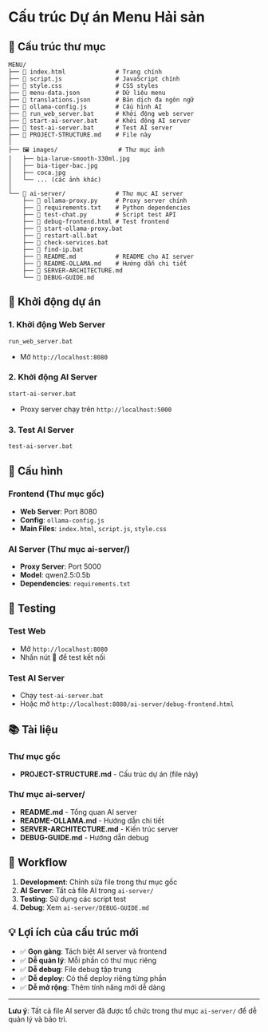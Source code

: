 # Cấu trúc Dự án Menu Hải sản

## 📁 Cấu trúc thư mục

```
MENU/
├── 📄 index.html              # Trang chính
├── 📄 script.js               # JavaScript chính
├── 📄 style.css               # CSS styles
├── 📄 menu-data.json          # Dữ liệu menu
├── 📄 translations.json       # Bản dịch đa ngôn ngữ
├── 📄 ollama-config.js        # Cấu hình AI
├── 📄 run_web_server.bat      # Khởi động web server
├── 📄 start-ai-server.bat     # Khởi động AI server
├── 📄 test-ai-server.bat      # Test AI server
├── 📄 PROJECT-STRUCTURE.md    # File này
│
├── 🖼️ images/                 # Thư mục ảnh
│   ├── bia-larue-smooth-330ml.jpg
│   ├── bia-tiger-bac.jpg
│   ├── coca.jpg
│   └── ... (các ảnh khác)
│
└── 🤖 ai-server/              # Thư mục AI server
    ├── 📄 ollama-proxy.py     # Proxy server chính
    ├── 📄 requirements.txt    # Python dependencies
    ├── 📄 test-chat.py        # Script test API
    ├── 📄 debug-frontend.html # Test frontend
    ├── 📄 start-ollama-proxy.bat
    ├── 📄 restart-all.bat
    ├── 📄 check-services.bat
    ├── 📄 find-ip.bat
    ├── 📄 README.md           # README cho AI server
    ├── 📄 README-OLLAMA.md    # Hướng dẫn chi tiết
    ├── 📄 SERVER-ARCHITECTURE.md
    └── 📄 DEBUG-GUIDE.md
```

## 🚀 Khởi động dự án

### 1. Khởi động Web Server
```bash
run_web_server.bat
```
- Mở `http://localhost:8080`

### 2. Khởi động AI Server
```bash
start-ai-server.bat
```
- Proxy server chạy trên `http://localhost:5000`

### 3. Test AI Server
```bash
test-ai-server.bat
```

## 🔧 Cấu hình

### Frontend (Thư mục gốc)
- **Web Server**: Port 8080
- **Config**: `ollama-config.js`
- **Main Files**: `index.html`, `script.js`, `style.css`

### AI Server (Thư mục ai-server/)
- **Proxy Server**: Port 5000
- **Model**: qwen2.5:0.5b
- **Dependencies**: `requirements.txt`

## 🧪 Testing

### Test Web
- Mở `http://localhost:8080`
- Nhấn nút 🤖 để test kết nối

### Test AI Server
- Chạy `test-ai-server.bat`
- Hoặc mở `http://localhost:8080/ai-server/debug-frontend.html`

## 📚 Tài liệu

### Thư mục gốc
- **PROJECT-STRUCTURE.md** - Cấu trúc dự án (file này)

### Thư mục ai-server/
- **README.md** - Tổng quan AI server
- **README-OLLAMA.md** - Hướng dẫn chi tiết
- **SERVER-ARCHITECTURE.md** - Kiến trúc server
- **DEBUG-GUIDE.md** - Hướng dẫn debug

## 🔄 Workflow

1. **Development**: Chỉnh sửa file trong thư mục gốc
2. **AI Server**: Tất cả file AI trong `ai-server/`
3. **Testing**: Sử dụng các script test
4. **Debug**: Xem `ai-server/DEBUG-GUIDE.md`

## 💡 Lợi ích của cấu trúc mới

- ✅ **Gọn gàng**: Tách biệt AI server và frontend
- ✅ **Dễ quản lý**: Mỗi phần có thư mục riêng
- ✅ **Dễ debug**: File debug tập trung
- ✅ **Dễ deploy**: Có thể deploy riêng từng phần
- ✅ **Dễ mở rộng**: Thêm tính năng mới dễ dàng

---

**Lưu ý**: Tất cả file AI server đã được tổ chức trong thư mục `ai-server/` để dễ quản lý và bảo trì. 